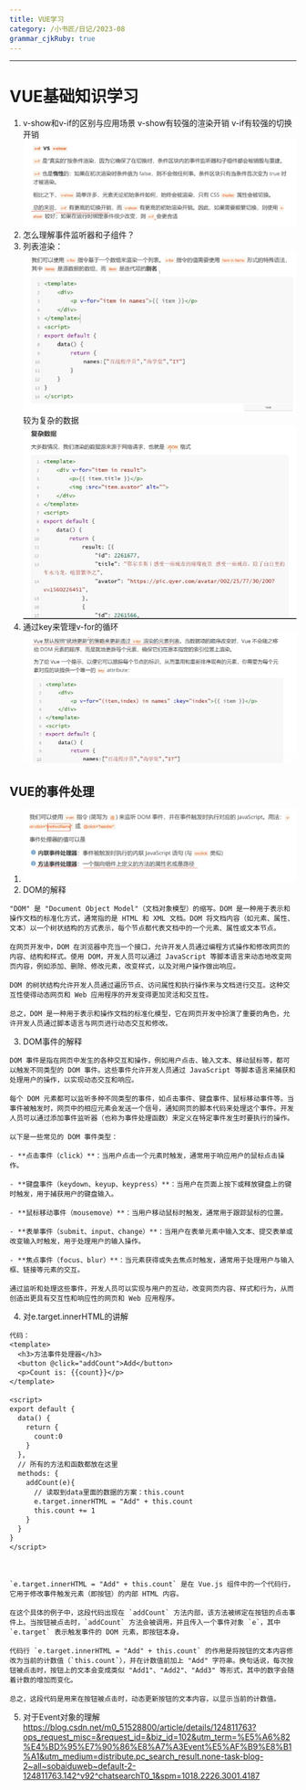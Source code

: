 ```yaml
---
title: VUE学习
category: /小书匠/日记/2023-08
grammar_cjkRuby: true
---
```




----------


# VUE基础知识学习

1. v-show和v-if的区别与应用场景
   v-show有较强的渲染开销
   v-if有较强的切换开销
![enter description here](./images/1691201239096.png)
2. 怎么理解事件监听器和子组件？
3. 列表渲染：
   ![enter description here](./images/1691201444954.png)
   较为复杂的数据
   ![enter description here](./images/1691201686608.png)
  4. 通过key来管理v-for的循环
     ![enter description here](./images/1691204695570.png)
## VUE的事件处理
1. ![enter description here](./images/1691422981082.png)
2. DOM的解释
~~~
"DOM" 是 "Document Object Model"（文档对象模型）的缩写。DOM 是一种用于表示和操作文档的标准化方式，通常指的是 HTML 和 XML 文档。DOM 将文档内容（如元素、属性、文本）以一个树状结构的方式表示，每个节点都代表文档中的一个元素、属性或文本节点。

在网页开发中，DOM 在浏览器中充当一个接口，允许开发人员通过编程方式操作和修改网页的内容、结构和样式。使用 DOM，开发人员可以通过 JavaScript 等脚本语言来动态地改变网页内容，例如添加、删除、修改元素，改变样式，以及对用户操作做出响应。

DOM 的树状结构允许开发人员通过遍历节点、访问属性和执行操作来与文档进行交互。这种交互性使得动态网页和 Web 应用程序的开发变得更加灵活和交互性。

总之，DOM 是一种用于表示和操作文档的标准化模型，它在网页开发中扮演了重要的角色，允许开发人员通过脚本语言与网页进行动态交互和修改。
~~~
3. DOM事件的解释
~~~
DOM 事件是指在网页中发生的各种交互和操作，例如用户点击、输入文本、移动鼠标等，都可以触发不同类型的 DOM 事件。这些事件允许开发人员通过 JavaScript 等脚本语言来捕获和处理用户的操作，以实现动态交互和响应。

每个 DOM 元素都可以监听多种不同类型的事件，如点击事件、键盘事件、鼠标移动事件等。当事件被触发时，网页中的相应元素会发送一个信号，通知网页的脚本代码来处理这个事件。开发人员可以通过添加事件监听器（也称为事件处理函数）来定义在特定事件发生时要执行的操作。

以下是一些常见的 DOM 事件类型：

- **点击事件（click）**：当用户点击一个元素时触发，通常用于响应用户的鼠标点击操作。

- **键盘事件（keydown、keyup、keypress）**：当用户在页面上按下或释放键盘上的键时触发，用于捕获用户的键盘输入。

- **鼠标移动事件（mousemove）**：当用户移动鼠标时触发，通常用于跟踪鼠标的位置。

- **表单事件（submit、input、change）**：当用户在表单元素中输入文本、提交表单或改变输入时触发，用于处理用户的输入操作。

- **焦点事件（focus、blur）**：当元素获得或失去焦点时触发，通常用于处理用户与输入框、链接等元素的交互。

通过监听和处理这些事件，开发人员可以实现与用户的互动，改变网页内容、样式和行为，从而创造出更具有交互性和响应性的网页和 Web 应用程序。
~~~
4. 对e.target.innerHTML的讲解
~~~
代码：
<template>
  <h3>方法事件处理器</h3>
  <button @click="addCount">Add</button>
  <p>Count is: {{count}}</p>
</template>

<script>
export default {
  data() {
    return {
      count:0
    }
  },
  // 所有的方法和函数都放在这里
  methods: {
    addCount(e){
      // 读取到data里面的数据的方案：this.count
      e.target.innerHTML = "Add" + this.count
      this.count += 1
    }
  }
}
</script>



`e.target.innerHTML = "Add" + this.count` 是在 Vue.js 组件中的一个代码行，它用于修改事件触发元素（即按钮）的内部 HTML 内容。

在这个具体的例子中，这段代码出现在 `addCount` 方法内部，该方法被绑定在按钮的点击事件上。当按钮被点击时，`addCount` 方法会被调用，并且传入一个事件对象 `e`，其中 `e.target` 表示触发事件的 DOM 元素，即按钮本身。

代码行 `e.target.innerHTML = "Add" + this.count` 的作用是将按钮的文本内容修改为当前的计数值（`this.count`），并在计数值前加上 "Add" 字符串。换句话说，每次按钮被点击时，按钮上的文本会变成类似 "Add1"、"Add2"、"Add3" 等形式，其中的数字会随着计数的增加而变化。

总之，这段代码是用来在按钮被点击时，动态更新按钮的文本内容，以显示当前的计数值。
~~~
5. 对于Event对象的理解
https://blog.csdn.net/m0_51528800/article/details/124811763?ops_request_misc=&request_id=&biz_id=102&utm_term=%E5%A6%82%E4%BD%95%E7%90%86%E8%A7%A3Event%E5%AF%B9%E8%B1%A1&utm_medium=distribute.pc_search_result.none-task-blog-2~all~sobaiduweb~default-2-124811763.142^v92^chatsearchT0_1&spm=1018.2226.3001.4187
